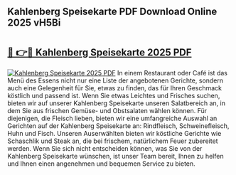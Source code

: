 ## Kahlenberg Speisekarte PDF Download Online 2025 vH5Bi

# <h2><a href="http://gccb1b.nevu.top/?p=Kahlenberg+Speisekarte">🔗 👉🔴 Kahlenberg Speisekarte 2025 PDF</a></h2>

[![Kahlenberg Speisekarte 2025 PDF](https://i.imgur.com/dBaPXMq.png)](http://gccb1b.nevu.top/?p=Kahlenberg+Speisekarte)
In einem Restaurant oder Café ist das Menü des Essens nicht nur eine Liste der angebotenen Gerichte, sondern auch eine Gelegenheit für Sie, etwas zu finden, das für Ihren Geschmack köstlich und passend ist. Wenn Sie etwas Leichtes und Frisches suchen, bieten wir auf unserer Kahlenberg Speisekarte unseren Salatbereich an, in dem Sie aus frischen Gemüse- und Obstsalaten wählen können. Für diejenigen, die Fleisch lieben, bieten wir eine umfangreiche Auswahl an Gerichten auf der Kahlenberg Speisekarte an: Rindfleisch, Schweinefleisch, Huhn und Fisch. Unseren Auserwählten bieten wir köstliche Gerichte wie Schaschlik und Steak an, die bei frischem, natürlichem Feuer zubereitet werden. Wenn Sie sich nicht entscheiden können, was Sie von der Kahlenberg Speisekarte wünschen, ist unser Team bereit, Ihnen zu helfen und Ihnen einen angenehmen und bequemen Service zu bieten.
